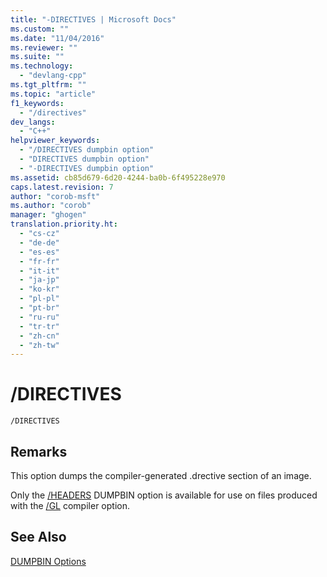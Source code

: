 ```yaml
---
title: "-DIRECTIVES | Microsoft Docs"
ms.custom: ""
ms.date: "11/04/2016"
ms.reviewer: ""
ms.suite: ""
ms.technology: 
  - "devlang-cpp"
ms.tgt_pltfrm: ""
ms.topic: "article"
f1_keywords: 
  - "/directives"
dev_langs: 
  - "C++"
helpviewer_keywords: 
  - "/DIRECTIVES dumpbin option"
  - "DIRECTIVES dumpbin option"
  - "-DIRECTIVES dumpbin option"
ms.assetid: cb85d679-6d20-4244-ba0b-6f495228e970
caps.latest.revision: 7
author: "corob-msft"
ms.author: "corob"
manager: "ghogen"
translation.priority.ht: 
  - "cs-cz"
  - "de-de"
  - "es-es"
  - "fr-fr"
  - "it-it"
  - "ja-jp"
  - "ko-kr"
  - "pl-pl"
  - "pt-br"
  - "ru-ru"
  - "tr-tr"
  - "zh-cn"
  - "zh-tw"
---
```

# /DIRECTIVES
```  
/DIRECTIVES  
```  
  
## Remarks  
 This option dumps the compiler-generated .drective section of an image.  
  
 Only the [/HEADERS](../../build/reference/headers.md) DUMPBIN option is available for use on files produced with the [/GL](../../build/reference/gl-whole-program-optimization.md) compiler option.  
  
## See Also  
 [DUMPBIN Options](../../build/reference/dumpbin-options.md)